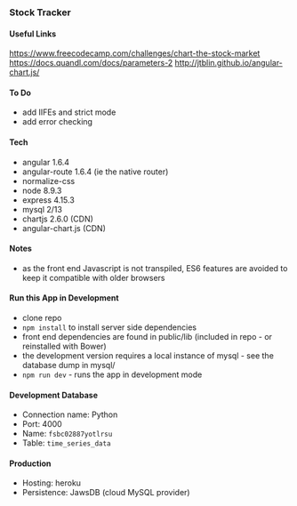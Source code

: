 ### Stock Tracker

#### Useful Links 
https://www.freecodecamp.com/challenges/chart-the-stock-market   
https://docs.quandl.com/docs/parameters-2 
http://jtblin.github.io/angular-chart.js/ 

#### To Do  
- add IIFEs and strict mode
- add error checking

#### Tech 
- angular 1.6.4
- angular-route 1.6.4 (ie the native router)
- normalize-css 
- node 8.9.3 
- express 4.15.3
- mysql 2/13
- chartjs 2.6.0 (CDN)
- angular-chart.js (CDN) 

#### Notes 
- as the front end Javascript is not transpiled, ES6 features are avoided to keep it compatible with older browsers

#### Run this App in Development
- clone repo 
- `npm install` to install server side dependencies
- front end dependencies are found in public/lib (included in repo - or reinstalled with Bower)
- the development version requires a local instance of mysql - see the database dump in mysql/
- `npm run dev` - runs the app in development mode

#### Development Database 
- Connection name: Python 
- Port: 4000
- Name: `fsbc02887yotlrsu`
- Table: `time_series_data`

#### Production 
- Hosting: heroku 
- Persistence: JawsDB (cloud MySQL provider)

 
